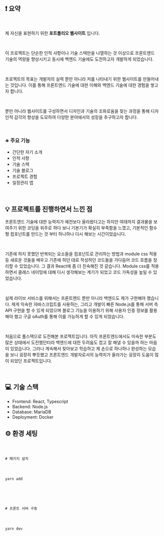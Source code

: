 <div>
    <h2>❗ 요약</h2>
    <br />
    <p>
      제 자신을 표현하기 위한 <b>포트폴리오 웹사이트</b>
      입니다.
    </p>
    <br />
    <p>
      이 프로젝트는 단순한 인적 사항이나 기술 스택만을 나열하는 것
      이상으로 프론트엔드 기술의 역량을 향상시키고 동시에 백엔드
      기술에도 도전하고자 개발하게 되었습니다.
    </p>
    <br />
    <p>
      프로젝트의 목표는 개발자의 실력 뿐만 아니라 저를 나타내기 위한
      웹사이트를 만들어내는 것입니다. 이를 통해 프론트엔드 기술에
      대한 이해와 백엔드 기술에 대한 경험을 쌓고자 합니다.
    </p>
    <br />
    <p>
      뿐만 아니라 웹사이트를 구성하면서 디자인과 기술의 조화로움을
      찾는 과정을 통해 디자인적 감각의 향상을 도모하여 다양한
      분야에서의 성장을 추구하고자 합니다.
    </p>
    <br />
    <h3>※ 주요 기능</h3>
    <ul>
      <li>간단한 자기 소개</li>
      <li>인적 사항</li>
      <li>기술 스택</li>
      <li>기술 블로그</li>
      <li>프로젝트 경험</li>
      <li>일정관리 앱</li>
    </ul>
    <br />
    <h2>💡 프로젝트를 진행하면서 느낀 점</h2>
    <p>
      프론트엔드 기술에 대한 능력치가 예전보다 올라왔다고는 하지만
      여태까지 결과물을 보여주기 위한 코딩을 위주로 하다 보니
      기본기가 확실히 부족함을 느꼈고, 기본적인 함수형 컴포넌트를
      만드는 것 부터 하나하나 다시 해보는 시간이었습니다.
    </p>
    <br />
    <p>
      기존에 하지 못했던 반복되는 요소들을 컴포넌트로 관리하는
      방법과 module css 적용 등 새로운 것들을 배우고 기존에 하던
      대로 작성하던 코드들을 가다듬어 코드 흐름을 정리할 수
      있었습니다. 그 결과 React에 좀 더 친숙해진 것 같습니다. Module
      css를 적용하면서 클래스 네이밍에 대해 다시 생각해보는 계기가
      되었고 코드 가독성을 높일 수 있었습니다.
    </p>
    <br />
    <p>
      실제 라이브 서비스를 위해서는 프론트엔드 뿐만 아니라 백엔드도
      제가 구현해야 했습니다. 제게 익숙한 자바스크립트를 사용하는,
      그리고 개발이 빠른 Node.js를 통해 서버 측 API 구현을 할 수
      있게 되었으며 블로그 기능을 이용하기 위해 사용자 인증 정보를
      활용해야 했고 구글 oAuth를 통해 이를 가능하게 할 수 있게
      되었습니다.
    </p>
    <br />
    <p>
      처음으로 풀스택으로 도전해본 프로젝트입니다. 아직
      프론트엔드에서도 미숙한 부분도 많은 상태에서 도전했던터라
      백엔드에 대한 두려움도 컸고 잘 해낼 수 있을까 하는 마음이
      있었습니다. 그러나 계속해서 찾아보고 학습하고 제 손으로
      하나하나 완성하는 모습을 보니 굉장히 뿌듯했고 프론트엔드
      개발자로서의 능력치가 올라가는 굉장히 도움이 많이 되었던
      프로젝트입니다.
    </p>
    <br />
    <h2>💻 기술 스택</h2>
    <ul>
      <li>Frontend: React, Typescript</li>
      <li>Backend: Node.js</li>
      <li>Database: MariaDB</li>
      <li>Deployment: Docker</li>
    </ul>
    <h2>⚙️ 환경 세팅</h2>
    <pre>
      <code>
        <p># 패키지 설치</p>
        <p>yarn add</p>
        <br />
        <p># 프론트 서버 구동</p>
        <p>yarn dev</p>
      </code>
    </pre>
  </div>

